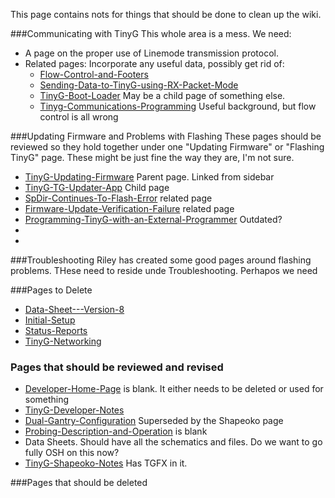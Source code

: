 This page contains nots for things that should be done to clean up the wiki.

###Communicating with TinyG
This whole area is a mess. We need:
- A page on the proper use of Linemode transmission protocol. 
- Related pages: Incorporate any useful data, possibly get rid of:
  - [Flow-Control-and-Footers](Flow-Control-and-Footers)
  - [Sending-Data-to-TinyG-using-RX-Packet-Mode](Sending-Data-to-TinyG-using-RX-Packet-Mode)
  - [TinyG-Boot-Loader](TinyG-Boot-Loader) May be a child page of something else.
  - [Tinyg-Communications-Programming](Tinyg-Communications-Programming) Useful background, but flow control is all wrong

###Updating Firmware and Problems with Flashing
These pages should be reviewed so they hold together under one "Updating Firmware" or "Flashing TinyG" page. These might be just fine the way they are, I'm not sure.
- [TinyG-Updating-Firmware](TinyG-Updating-Firmware) Parent page. Linked from sidebar
- [TinyG-TG-Updater-App](TinyG-TG-Updater-App) Child page
- [SpDir-Continues-To-Flash-Error](SpDir-Continues-To-Flash-Error) related page
- [Firmware-Update-Verification-Failure](Firmware-Update-Verification-Failure) related page
- [Programming-TinyG-with-an-External-Programmer](Programming-TinyG-with-an-External-Programmer) Outdated?
- []()
- []()

###Troubleshooting
Riley has created some good pages around flashing problems. THese need to reside unde Troubleshooting. Perhapos we need 

###Pages to Delete
- [Data-Sheet---Version-8](Data-Sheet---Version-8)
- [Initial-Setup](Initial-Setup)
- [Status-Reports](Status-Reports)
- [TinyG-Networking](TinyG-Networking)

### Pages that should be reviewed and revised
- [Developer-Home-Page](Developer-Home-Page) is blank. It either needs to be deleted or used for something 
- [TinyG-Developer-Notes](TinyG-Developer-Notes)
- [Dual-Gantry-Configuration](Dual-Gantry-Configuration) Superseded by the Shapeoko page
- [Probing-Description-and-Operation](Probing-Description-and-Operation) is blank
- Data Sheets. Should have all the schematics and files. Do we want to go fully OSH on this now?
- [TinyG-Shapeoko-Notes](TinyG-Shapeoko-Notes) Has TGFX in it.



###Pages that should be deleted